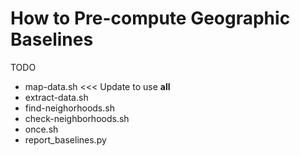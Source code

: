 # How to Pre-compute Geographic Baselines

TODO

  - map-data.sh <<< Update to use __all__
  - extract-data.sh
  - find-neighorhoods.sh
  - check-neighborhoods.sh
  - once.sh
  - report_baselines.py